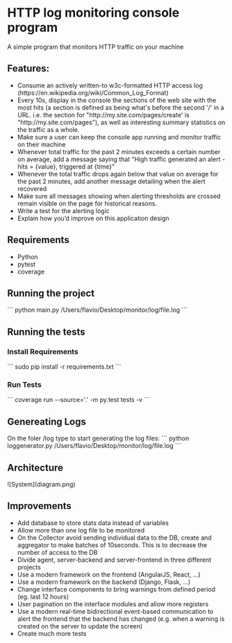 # HTTP log monitoring console program

A simple program that monitors HTTP traffic on your machine

<h2>Features:</h2>
<ul>
  <li>Consume an actively written-to w3c-formatted HTTP access log (https://en.wikipedia.org/wiki/Common_Log_Format)</li>
  <li>Every 10s, display in the console the sections of the web site with the most hits (a section is defined as being what's before the second '/' in a URL. i.e. the section for "http://my.site.com/pages/create' is "http://my.site.com/pages"), as well as interesting summary statistics on the traffic as a whole.</li>
  <li>Make sure a user can keep the console app running and monitor traffic on their machine</li>
  <li>Whenever total traffic for the past 2 minutes exceeds a certain number on average, add a message saying that “High traffic generated an alert - hits = {value}, triggered at {time}”</li>
  <li>Whenever the total traffic drops again below that value on average for the past 2 minutes, add another message detailing when the alert recovered</li>
  <li>Make sure all messages showing when alerting thresholds are crossed remain visible on the page for historical reasons.</li>
  <li>Write a test for the alerting logic</li>
  <li>Explain how you’d improve on this application design</li>
</ul>

<h2>Requirements</h2>
<ul>
  <li>Python</li>
  <li>pytest</li>
  <li>coverage</li>
</ul>

<h2>Running the project</h2>
```
python main.py /Users/flavio/Desktop/monitor/log/file.log
```

<h2>Running the tests</h2>

<h3>Install Requirements</h3>
```
sudo pip install -r requirements.txt
```

<h3>Run Tests</h3>
```
coverage run --source='.' -m py.test tests -v
```

<h2>Genereating Logs</h2>
On the foler /log type to start generating the log files:
```
python loggenerator.py /Users/flavio/Desktop/monitor/log/file.log
```

<h2>Architecture</h2>
![System](diagram.png)

<h2>Improvements</h2>
<ul>
  <li>Add database to store stats data instead of variables</li>
  <li>Allow more than one log file to be monitored</li>
  <li>On the Collector avoid sending individual data to the DB, create and aggregator to make batches of 10seconds. This is to decrease the number of access to the DB</li>
  <li>Divide agent, server-backend and server-frontend in three different projects</li>
  <li>Use a modern framework on the frontend (AngularJS, React, ...)</li>
  <li>Use a modern framework on the backend (Django, Flask, ...)</li>
  <li>Change interface components to bring warnings from defined period (eg. last 12 hours)</li>
  <li>User pagination on the interface modules and allow more registers</li>
  <li>Use a modern real-time bidirectional event-based communication to alert the frontend that the backend has changed (e.g. when a warning is created on the server to update the screen)
  <li>Create much more tests</li>
</ul>
